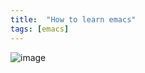 ```yaml
---
title:  "How to learn emacs"
tags: [emacs]
---
```


![image](https://user-images.githubusercontent.com/111643/115646700-a296a600-a35d-11eb-87a0-a8130e5bd081.png)
